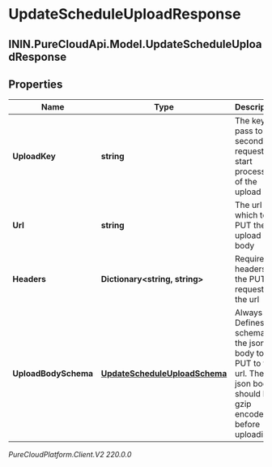 # UpdateScheduleUploadResponse

## ININ.PureCloudApi.Model.UpdateScheduleUploadResponse

## Properties

|Name | Type | Description | Notes|
|------------ | ------------- | ------------- | -------------|
| **UploadKey** | **string** | The key to pass to the secondary request to start processing of the upload | [optional] |
| **Url** | **string** | The url to which to PUT the upload body | [optional] |
| **Headers** | **Dictionary&lt;string, string&gt;** | Required headers for the PUT request to the url | [optional] |
| **UploadBodySchema** | [**UpdateScheduleUploadSchema**](UpdateScheduleUploadSchema) | Always null. Defines the schema of the json body to be PUT to the url. The json body should be gzip encoded before uploading | [optional] |



_PureCloudPlatform.Client.V2 220.0.0_
